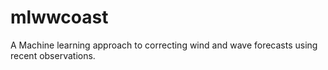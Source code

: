 # mlwwcoast
A Machine learning approach to correcting wind and wave forecasts using recent observations.
